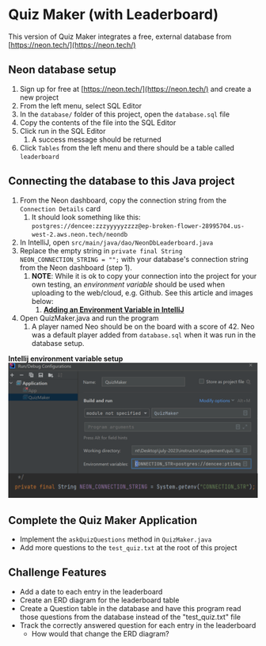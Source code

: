# Quiz Maker (with Leaderboard)

This version of Quiz Maker integrates a free, external database
from [https://neon.tech/](https://neon.tech/)

## Neon database setup

1. Sign up for free at [https://neon.tech/](https://neon.tech/) and create a new project
2. From the left menu, select SQL Editor
3. In the `database/` folder of this project, open the `database.sql` file
4. Copy the contents of the file into the SQL Editor
5. Click run in the SQL Editor
   1. A success message should be returned
6. Click `Tables` from the left menu and there should be a table called `leaderboard` 

## Connecting the database to this Java project

1. From the Neon dashboard, copy the connection string from the `Connection Details` card
   1. It should look something like this: `postgres://dencee:zzzyyyyyzzzz@ep-broken-flower-28995704.us-west-2.aws.neon.tech/neondb`
2. In IntelliJ, open `src/main/java/dao/NeonDbLeaderboard.java`
3. Replace the empty string in `private final String NEON_CONNECTION_STRING = "";` with your database's connection string from the Neon dashboard (step 1).
   1. **NOTE**: While it is ok to copy your connection into the project for your own testing, an *environment variable* should be used when uploading to the web/cloud, e.g. Github.
      See this article and images below:
      1. [**Adding an Environment Variable in IntelliJ**](https://www.jetbrains.com/help/objc/add-environment-variables-and-program-arguments.html)  
4. Open QuizMaker.java and run the program
   1. A player named Neo should be on the board with a score of 42. Neo was a default player added from `database.sql` when it was run in the database setup.


**Intellij environment variable setup**
![Intellij environment variable setup](intellij-environment-variable.png)

## Complete the Quiz Maker Application

* Implement the `askQuizQuestions` method in `QuizMaker.java`
* Add more questions to the `test_quiz.txt` at the root of this project


## Challenge Features

* Add a date to each entry in the leaderboard
* Create an ERD diagram for the leaderboard table  
* Create a Question table in the database and have this program read those questions from the database instead of the "test_quiz.txt" file
* Track the correctly answered question for each entry in the leaderboard
  * How would that change the ERD diagram?